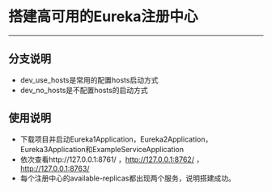 # 搭建高可用的Eureka注册中心
---
## 分支说明
- dev_use_hosts是常用的配置hosts启动方式
- dev_no_hosts是不配置hosts的启动方式
## 使用说明
- 下载项目并启动Eureka1Application，Eureka2Application，Eureka3Application和ExampleServiceApplication
- 依次查看http://127.0.0.1:8761/ ，http://127.0.0.1:8762/ ，http://127.0.0.1:8763/
- 每个注册中心的available-replicas都出现两个服务，说明搭建成功。




